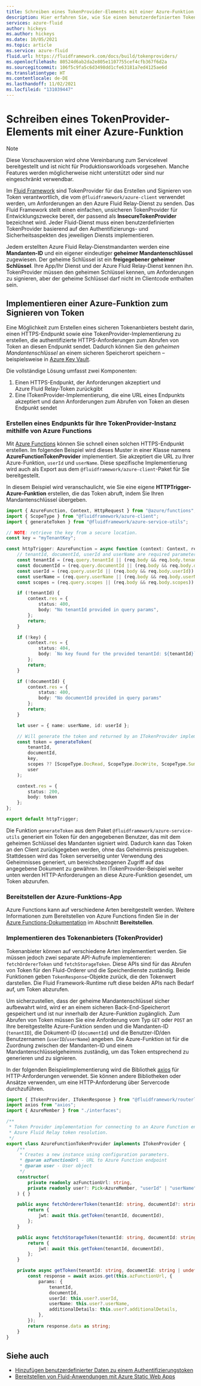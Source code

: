 ```yaml
---
title: Schreiben eines TokenProvider-Elements mit einer Azure-Funktion
description: Hier erfahren Sie, wie Sie einen benutzerdefinierten Tokenanbieter als Azure-Funktion schreiben und bereitstellen.
services: azure-fluid
author: hickeys
ms.author: hickeys
ms.date: 10/05/2021
ms.topic: article
ms.service: azure-fluid
fluid.url: https://fluidframework.com/docs/build/tokenproviders/
ms.openlocfilehash: 80524d6ab2da2e805e1107755cef4cfb367f6d2a
ms.sourcegitcommit: 106f5c9fa5c6d3498dd1cfe63181a7ed4125ae6d
ms.translationtype: HT
ms.contentlocale: de-DE
ms.lasthandoff: 11/02/2021
ms.locfileid: "131039447"
---
```

# <a name="how-to-write-a-tokenprovider-with-an-azure-function"></a>Schreiben eines TokenProvider-Elements mit einer Azure-Funktion

> [!NOTE]
> Diese Vorschauversion wird ohne Vereinbarung zum Servicelevel bereitgestellt und ist nicht für Produktionsworkloads vorgesehen. Manche Features werden möglicherweise nicht unterstützt oder sind nur eingeschränkt verwendbar.

Im [Fluid Framework](https://fluidframework.com/) sind TokenProvider für das Erstellen und Signieren von Token verantwortlich, die vom `@fluidframework/azure-client` verwendet werden, um Anforderungen an den Azure Fluid Relay-Dienst zu senden. Das Fluid Framework stellt einen einfachen, unsicheren TokenProvider für Entwicklungszwecke bereit, der passend als **InsecureTokenProvider** bezeichnet wird. Jeder Fluid-Dienst muss einen benutzerdefinierten TokenProvider basierend auf den Authentifizierungs- und Sicherheitsaspekten des jeweiligen Diensts implementieren.

Jedem erstellten Azure Fluid Relay-Dienstmandanten werden eine **Mandanten-ID** und ein eigener eindeutiger **geheimer Mandantenschlüssel** zugewiesen. Der geheime Schlüssel ist ein **freigegebener geheimer Schlüssel**. Ihre App/Ihr Dienst und der Azure Fluid Relay-Dienst kennen ihn. TokenProvider müssen den geheimen Schlüssel kennen, um Anforderungen zu signieren, aber der geheime Schlüssel darf nicht im Clientcode enthalten sein.

## <a name="implement-an-azure-function-to-sign-tokens"></a>Implementieren einer Azure-Funktion zum Signieren von Token

Eine Möglichkeit zum Erstellen eines sicheren Tokenanbieters besteht darin, einen HTTPS-Endpunkt sowie eine TokenProvider-Implementierung zu erstellen, die authentifizierte HTTPS-Anforderungen zum Abrufen von Token an diesen Endpunkt sendet. Dadurch können Sie den *geheimen Mandantenschlüssel* an einem sicheren Speicherort speichern – beispielsweise in [Azure Key Vault](../../key-vault/general/overview.md).

Die vollständige Lösung umfasst zwei Komponenten:

1. Einen HTTPS-Endpunkt, der Anforderungen akzeptiert und Azure Fluid Relay-Token zurückgibt
1. Eine ITokenProvider-Implementierung, die eine URL eines Endpunkts akzeptiert und dann Anforderungen zum Abrufen von Token an diesen Endpunkt sendet

### <a name="create-an-endpoint-for-your-tokenprovider-using-azure-functions"></a>Erstellen eines Endpunkts für Ihre TokenProvider-Instanz mithilfe von Azure Functions

Mit [Azure Functions](../../azure-functions/functions-overview.md) können Sie schnell einen solchen HTTPS-Endpunkt erstellen. Im folgenden Beispiel wird dieses Muster in einer Klasse namens **AzureFunctionTokenProvider** implementiert. Sie akzeptiert die URL zu Ihrer Azure-Funktion, `userId` und `userName`. Diese spezifische Implementierung wird auch als Export aus dem `@fluidframework/azure-client`-Paket für Sie bereitgestellt.

In diesem Beispiel wird veranschaulicht, wie Sie eine eigene **HTTPTrigger-Azure-Funktion** erstellen, die das Token abruft, indem Sie Ihren Mandantenschlüssel übergeben.

```typescript
import { AzureFunction, Context, HttpRequest } from "@azure/functions";
import { ScopeType } from "@fluidframework/azure-client";
import { generateToken } from "@fluidframework/azure-service-utils";

// NOTE: retrieve the key from a secure location.
const key = "myTenantKey";

const httpTrigger: AzureFunction = async function (context: Context, req: HttpRequest): Promise<void> {
    // tenantId, documentId, userId and userName are required parameters
    const tenantId = (req.query.tenantId || (req.body && req.body.tenantId)) as string;
    const documentId = (req.query.documentId || (req.body && req.body.documentId)) as string;
    const userId = (req.query.userId || (req.body && req.body.userId)) as string;
    const userName = (req.query.userName || (req.body && req.body.userName)) as string;
    const scopes = (req.query.scopes || (req.body && req.body.scopes)) as ScopeType[];

    if (!tenantId) {
        context.res = {
            status: 400,
            body: "No tenantId provided in query params",
        };
        return;
    }

    if (!key) {
        context.res = {
            status: 404,
            body: `No key found for the provided tenantId: ${tenantId}`,
        };
        return;
    }

    if (!documentId) {
        context.res = {
            status: 400,
            body: "No documentId provided in query params"
        };
        return;
    }

    let user = { name: userName, id: userId };

    // Will generate the token and returned by an ITokenProvider implementation to use with the AzureClient.
    const token = generateToken(
        tenantId,
        documentId,
        key,
        scopes ?? [ScopeType.DocRead, ScopeType.DocWrite, ScopeType.SummaryWrite],
        user
    );

    context.res = {
        status: 200,
        body: token
    };
};

export default httpTrigger;
```

Die Funktion `generateToken` aus dem Paket `@fluidframework/azure-service-utils` generiert ein Token für den angegebenen Benutzer, das mit dem geheimen Schlüssel des Mandanten signiert wird. Dadurch kann das Token an den Client zurückgegeben werden, ohne das Geheimnis preiszugeben. Stattdessen wird das Token serverseitig unter Verwendung des Geheimnisses generiert, um bereichsbezogenen Zugriff auf das angegebene Dokument zu gewähren. Im ITokenProvider-Beispiel weiter unten werden HTTP-Anforderungen an diese Azure-Funktion gesendet, um Token abzurufen.

### <a name="deploy-the-azure-function"></a>Bereitstellen der Azure-Funktions-App

Azure Functions kann auf verschiedene Arten bereitgestellt werden. Weitere Informationen zum Bereitstellen von Azure Functions finden Sie in der [Azure Functions-Dokumentation](../../azure-functions/functions-continuous-deployment.md) im Abschnitt **Bereitstellen**.

### <a name="implement-the-tokenprovider"></a>Implementieren des Tokenanbieters (TokenProvider)

Tokenanbieter können auf verschiedene Arten implementiert werden. Sie müssen jedoch zwei separate API-Aufrufe implementieren: `fetchOrdererToken` und `fetchStorageToken`. Diese APIs sind für das Abrufen von Token für den Fluid-Orderer und die Speicherdienste zuständig. Beide Funktionen geben `TokenResponse`-Objekte zurück, die den Tokenwert darstellen. Die Fluid Framework-Runtime ruft diese beiden APIs nach Bedarf auf, um Token abzurufen.


Um sicherzustellen, dass der geheime Mandantenschlüssel sicher aufbewahrt wird, wird er an einem sicheren Back-End-Speicherort gespeichert und ist nur innerhalb der Azure-Funktion zugänglich. Zum Abrufen von Token müssen Sie eine Anforderung vom Typ `GET` oder `POST` an Ihre bereitgestellte Azure-Funktion senden und die Mandanten-ID (`tenantID`), die Dokument-ID (`documentId`) und die Benutzer-ID/den Benutzernamen (`userID`/`userName`) angeben. Die Azure-Funktion ist für die Zuordnung zwischen der Mandanten-ID und einem Mandantenschlüsselgeheimnis zuständig, um das Token entsprechend zu generieren und zu signieren.

In der folgenden Beispielimplementierung wird die Bibliothek [axios](https://www.npmjs.com/package/axios) für HTTP-Anforderungen verwendet. Sie können andere Bibliotheken oder Ansätze verwenden, um eine HTTP-Anforderung über Servercode durchzuführen.

```typescript
import { ITokenProvider, ITokenResponse } from "@fluidframework/routerlicious-driver";
import axios from "axios";
import { AzureMember } from "./interfaces";

/**
 * Token Provider implementation for connecting to an Azure Function endpoint for
 * Azure Fluid Relay token resolution.
 */
export class AzureFunctionTokenProvider implements ITokenProvider {
    /**
     * Creates a new instance using configuration parameters.
     * @param azFunctionUrl - URL to Azure Function endpoint
     * @param user - User object
     */
    constructor(
        private readonly azFunctionUrl: string,
        private readonly user?: Pick<AzureMember, "userId" | "userName" | "additionalDetails">,
    ) { }

    public async fetchOrdererToken(tenantId: string, documentId?: string): Promise<ITokenResponse> {
        return {
            jwt: await this.getToken(tenantId, documentId),
        };
    }

    public async fetchStorageToken(tenantId: string, documentId: string): Promise<ITokenResponse> {
        return {
            jwt: await this.getToken(tenantId, documentId),
        };
    }

    private async getToken(tenantId: string, documentId: string | undefined): Promise<string> {
        const response = await axios.get(this.azFunctionUrl, {
            params: {
                tenantId,
                documentId,
                userId: this.user?.userId,
                userName: this.user?.userName,
                additionalDetails: this.user?.additionalDetails,
            },
        });
        return response.data as string;
    }
}
```
## <a name="see-also"></a>Siehe auch

- [Hinzufügen benutzerdefinierter Daten zu einem Authentifizierungstoken](connect-fluid-azure-service.md#adding-custom-data-to-tokens)
- [Bereitstellen von Fluid-Anwendungen mit Azure Static Web Apps](deploy-fluid-static-web-apps.md)
